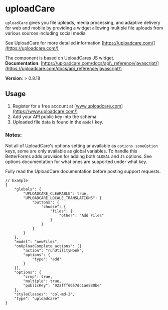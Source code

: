 # uploadCare

`uploadCare` gives you file uploads, media processing, and adaptive delivery for web and mobile by providing a widget allowing multiple file uploads from various sources including social media.

See UploadCare for more detailed information [https://uploadcare.com/](https://uploadcare.com/)

The component is based on UploadCares JS widget.  
**Documentation**: [https://uploadcare.com/docs/api\_reference/javascript/](https://uploadcare.com/docs/api_reference/javascript/)

**Version**: &gt; 0.8.18

## Usage

1. Register for a free account at [www.uploadcare.com](https://www.uploadcare.com/)
2. Add your API public key into the schema
3. Uploaded file data is found in the `model` key.

### Notes:

Not all of UploadCare's options setting ar available as `options.someOption` keys, some are only available as global variables. To handle this BetterForms adds provision for adding both `GLOBAL` and `JS` options. See options documentation for what ones are supported under what key.

Fully read the UploadCare documentation before posting support requests.

```text
// Example
{
    "globals": {
        "UPLOADCARE_CLEARABLE": true,
        "UPLOADCARE_LOCALE_TRANSLATIONS": {
            "buttons": {
                "choose": {
                    "files": {
                        "other": "Add Files"
                    }
                }
            }
        }
    },
    "model": "newFiles",
    "onUploadComplete_actions": [{
        "action": "runUtilityHook",
        "options": {
            "type": "add"
        }
    }],
    "options": {
        "crop": true,
        "multiple": true,
        "publicKey": "922fff6657dc1ae880be"
    },
    "styleClasses": "col-md-2",
    "type": "uploadcare"
}
```
